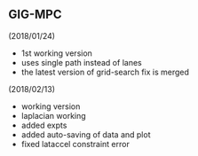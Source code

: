 ## GIG-MPC

(2018/01/24)
- 1st working version
- uses single path instead of lanes
- the latest version of grid-search fix is merged

(2018/02/13)
- working version
- laplacian working
- added expts
- added auto-saving of data and plot
- fixed lataccel constraint error

